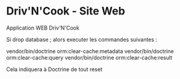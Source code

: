 # Driv'N'Cook - Site Web

Application WEB Driv'N'Cook

Si drop database ; alors executer les commandes suivantes :

vendor/bin/doctrine orm:clear-cache:metadata
vendor/bin/doctrine orm:clear-cache:query
vendor/bin/doctrine orm:clear-cache:result

Cela indiquera à Doctrine de tout reset
